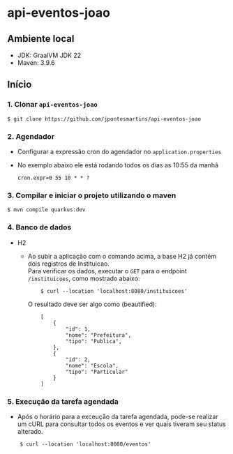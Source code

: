 # api-eventos-joao


## Ambiente local

- JDK: GraalVM JDK 22
- Maven: 3.9.6

## Início

### 1. Clonar `api-eventos-joao`

    $ git clone https://github.com/jpontesmartins/api-eventos-joao


### 2. Agendador

- Configurar a expressão cron do agendador no `application.properties`
- No exemplo abaixo ele está rodando todos os dias as 10:55 da manhã  

    ```
    cron.expr=0 55 10 * * ?
    ```

### 3. Compilar e iniciar o projeto utilizando o maven

    $ mvn compile quarkus:dev

### 4. Banco de dados

- H2
    - Ao subir a aplicação com o comando acima, a base H2 já contém dois registros de Instituicao.  
    Para verificar os dados, executar o `GET` para o endpoint `/instituicoes`, como mostrado abaixo:

        ```
            $ curl --location 'localhost:8080/instituicoes'
        ```

        O resultado deve ser algo como (beautified):
        ```
            [
                {
                    "id": 1,
                    "nome": "Prefeitura",
                    "tipo": "Publica",
                },
                {
                    "id": 2,
                    "nome": "Escola",
                    "tipo": "Particular"
                }
            ]
        ```

### 5. Execução da tarefa agendada
- Após o horário para a exceução da tarefa agendada, pode-se realizar um cURL para consultar todos os eventos e ver quais tiveram seu status alterado.
```
    $ curl --location 'localhost:8080/eventos'
```
